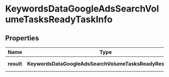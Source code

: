 # KeywordsDataGoogleAdsSearchVolumeTasksReadyTaskInfo

## Properties

| Name | Type | Description | Notes |
|------------ | ------------- | ------------- | -------------|
**result** | **KeywordsDataGoogleAdsSearchVolumeTasksReadyResultInfo[]** | array of results |[optional]|